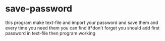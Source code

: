 # save-password
this program make text-file and import your password and save them and every time you need them you can find it*don't forget you should add first password in text-file then program working
